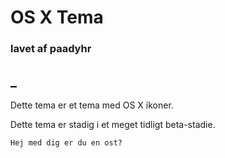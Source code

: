 OS X Tema
=

### lavet af paadyhr
_
---

Dette tema er et tema med OS X ikoner.

Dette tema er stadig i et meget tidligt beta-stadie.



`Hej med dig er du en ost?`
